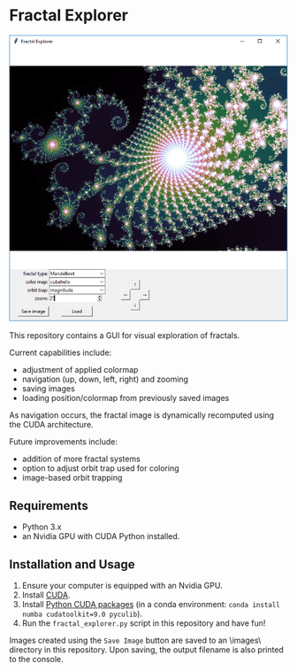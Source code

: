 # Fractal Explorer

![](example.png)

This repository contains a GUI for visual exploration of fractals.

Current capabilities include:

- adjustment of applied colormap
- navigation (up, down, left, right) and zooming
- saving images
- loading position/colormap from previously saved images

As navigation occurs, the fractal image is dynamically recomputed using the CUDA architecture.

Future improvements include:

- addition of more fractal systems
- option to adjust orbit trap used for coloring
- image-based orbit trapping

## Requirements

- Python 3.x
- an Nvidia GPU with CUDA Python installed. 

## Installation and Usage
1. Ensure your computer is equipped with an Nvidia GPU.
2. Install [CUDA](https://developer.nvidia.com/cuda-toolkit).
3. Install [Python CUDA packages](https://developer.nvidia.com/how-to-cuda-python) (in a conda environment: `conda install numba cudatoolkit=9.0 pyculib`).
4. Run the `fractal_explorer.py` script in this repository and have fun!

Images created using the `Save Image` button are saved to an \images\ directory in this repository. Upon saving, the output filename is also printed to the console.
